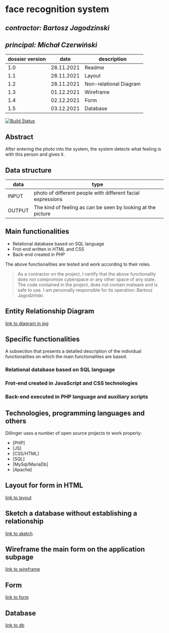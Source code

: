 # face recognition system

## _contractor: Bartosz Jagodzinski_
## _principal: Michał Czerwiński_


| dossier version | date | description |
| ------ | ------ | ------ |
| 1.0 | 28.11.2021 | Readme |
| 1.1 | 28.11.2021 | Layout |
| 1.2 | 28.11.2021 | Non-relational Diagram |
| 1.3 | 01.12.2021 | Wireframe |
| 1.4 | 02.12.2021 | Form |
| 1.5 | 03.12.2021 | Database |


[![Build Status](https://travis-ci.org/joemccann/dillinger.svg?branch=master)](https://travis-ci.org/joemccann/dillinger)

## Abstract 
After entering the photo into the system, the system detects what feeling is with this person and gives it.

## Data structure

| data | type |
| ------ | ------ |
| INPUT | photo of different people with different facial expressions |
| OUTPUT | The kind of feeling as can be seen by looking at the picture |

## Main functionalities

+ Relational database based on SQL language
+ Frot-end written in HTML and CSS
+ Back-end created in PHP

The above functionalities are tested and work according to their roles.

> As a contractor on the project, I certify that the above functionality 
> does not compromise cyberspace or any other space of any state. 
> The code contained in the project, does not contain malware and is safe to use. 
> I am personally responsible for its operation: Bartosz Jagodziński.

## Entity Relationship Diagram

[link to diagram in jpg][erd]

## Specific functionalities

A subsection that presents a detailed description of the individual functionalities on which the main functionalities are based.

### Relational database based on SQL language

### Frot-end created in JavaScript and CSS technologies

### Back-end executed in PHP language and auxiliary scripts

## Technologies, programming languages and others

Dillinger uses a number of open source projects to work properly:

- [PHP]
- [JS]
- [CSS/HTML]
- [SQL]
- [MySql/MariaDb]
- [Apache]

 [erd]: <https://github.com/Michal3456/example_project/blob/main/sprites/Untitled%20Diagram.jpg>
 
 ## Layout for form in HTML

[link to layout][form]

[form]: <https://github.com/Michal3456/4cti/blob/main/5/sprites/layout.png>

 ## Sketch a database without establishing a relationship
 
[link to sketch][sketch]

[sketch]: <https://github.com/Michal3456/4cti/blob/main/5/sprites/sketch.png>

## Wireframe the main form on the application subpage

[link to wireframe][wireframe]

[wireframe]: <https://github.com/Michal3456/4cti/blob/main/5/sprites/wireframe.png>

## Form

[link to form][form1]

[form1]: <https://github.com/Michal3456/4cti/blob/main/5/main/form.html>

 ## Database

[link to db][dba]

[dba]: <https://github.com/Michal3456/4cti/blob/main/5/database/faces.sql>
